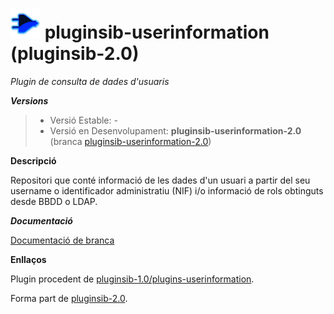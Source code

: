 # ![Logo](https://github.com/GovernIB/maven/raw/binaris/pluginsib/projectinfo_Attachments/icon.jpg) pluginsib-userinformation  (pluginsib-2.0)
*Plugin de consulta de dades d'usuaris*

***Versions***
> - Versió Estable: -
> - Versió en Desenvolupament: __pluginsib-userinformation-2.0__ (branca [pluginsib-userinformation-2.0](https://github.com/GovernIB/pluginsib-userinformation/tree/pluginsib-userinformation-2.0))

**Descripció**

Repositori que conté  informació de les dades d'un usuari a partir del seu username o identificador administratiu (NIF) i/o informació de rols obtinguts desde BBDD o LDAP.

***Documentació***

[Documentació de branca](../../tree/pluginsib-userinformation-2.0#documentaci%C3%B3)

**Enllaços**

Plugin procedent de [pluginsib-1.0/plugins-userinformation](https://github.com/GovernIB/pluginsib/tree/pluginsib-1.0/plugins-userinformation).  

Forma part de [pluginsib-2.0](https://github.com/GovernIB/pluginsib/tree/pluginsib-2.0).

